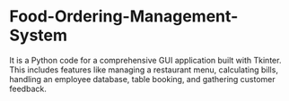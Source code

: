 # Food-Ordering-Management-System
It is a Python code for a comprehensive GUI application built with Tkinter. This includes features like managing a restaurant menu, calculating bills, handling an employee database, table booking, and gathering customer feedback.
